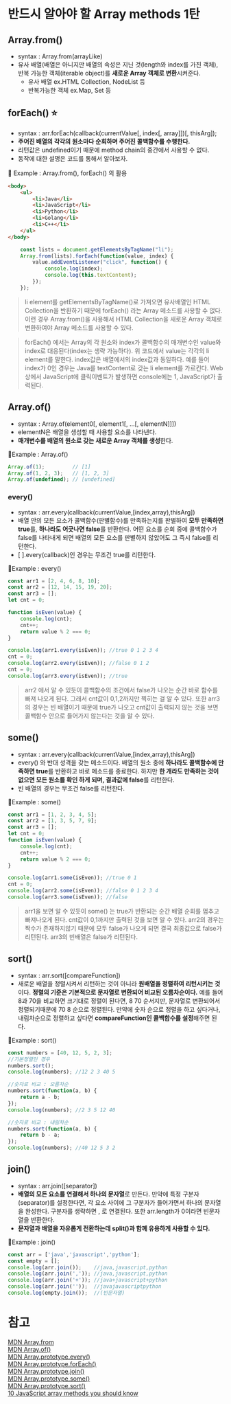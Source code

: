 # 반드시 알아야 할 Array methods 1탄

## Array.from()
 - syntax : Array.from(arrayLike)
 - 유사 배열(배열은 아니지만 배열의 속성은 지닌 것(length와 index를 가진 객체), 반복 가능한 객체(iterable object)를 **새로운 Array 객체로 변환**시켜준다.
   - 유사 배열 ex.HTML Collection, NodeList 등
   - 반복가능한 객체 ex.Map, Set 등

## forEach() ⭐
 - syntax : arr.forEach(callback(currentValue[, index[, array]])[, thisArg]);
 - **주어진 배열의 각각의 원소마다 순회하며 주어진 콜백함수를 수행한다.**
 - 리턴값은 undefined이기 때문에 method chain의 중간에서 사용할 수 없다.
 - 동작에 대한 설명은 코드를 통해서 알아보자. 
  
📖 Example : Array.from(), forEach() 의 활용 
```HTML
<body>
    <ul>
        <li>Java</li>
        <li>JavaScript</li>
        <li>Python</li>
        <li>Golang</li>
        <li>C++</li>
    </ul>
</body>
```
```javascript
    const lists = document.getElementsByTagName("li");
    Array.from(lists).forEach(function(value, index) {
        value.addEventListener("click", function() {
            console.log(index);
            console.log(this.textContent);
        });
    });
```
> li element를 getElementsByTagName()로 가져오면 유사배열인 HTML Collection을 반환하기 때문에 forEach() 라는 Array 메소드를 사용할 수 없다. 이런 경우 Array.from()을 사용해서 HTML Collection을 새로운 Array 객체로 변환하여야 Array 메소드를 사용할 수 있다. 
   
> forEach() 에서는 Array의 각 원소와 index가 콜백함수의 매개변수인 value와 index로 대응된다(index는 생략 가능하다). 위 코드에서 value는 각각의 li element를 말한다. index값은 배열에서의  index값과 동일하다. 예를 들어 index가 0인 경우는 Java를 textContent로 갖는 li element를 가르킨다. Web상에서 JavaScript에 클릭이벤트가 발생하면 console에는 1, JavaScript가 출력된다.

## Array.of()
 - syntax : Array.of(element0[, element1[, ...[, elementN]]])
 - elementN은 배열을 생성할 때 사용할 요소를 나타낸다. 
 - **매개변수를 배열의 원소로 갖는 새로운 Array 객체를 생성**한다.

📖Example : Array.of()
```javascript
Array.of(1);         // [1]
Array.of(1, 2, 3);   // [1, 2, 3]
Array.of(undefined); // [undefined]
````

### every()
- syntax : arr.every(callback(currentValue,[index,array),thisArg])
- 배열 안의 모든 요소가 콜백함수(판별함수)를 만족하는지를 판별하여 **모두 만족하면 true**를, **하나라도 어긋나면 false**를 반환한다. 어떤 요소를 순회 중에 콜백함수가 false를 나타내게 되면 배열의 모든 요소를 판별하지 않았어도 그 즉시 false를 리턴한다.
- [ ].every(callback)인 경우는 무조건 true를 리턴한다.

📖Example : every()
```javascript
const arr1 = [2, 4, 6, 8, 10];
const arr2 = [12, 14, 15, 19, 20];
const arr3 = [];
let cnt = 0;

function isEven(value) {
    console.log(cnt);
    cnt++;
    return value % 2 === 0;
}

console.log(arr1.every(isEven)); //true 0 1 2 3 4
cnt = 0;
console.log(arr2.every(isEven)); //false 0 1 2
cnt = 0;
console.log(arr3.every(isEven)); //true
```

> arr2 에서 알 수 있듯이 콜백함수의 조건에서 false가 나오는 순간 바로 함수를 빠져 나오게 된다. 그래서 cnt값이 0,1,2까지만 찍히는 걸 알 수 있다. 또한 arr3의 경우는  빈 배열이기 때문에 true가 나오고 cnt값이 출력되지 않는 것을 보면 콜백함수 안으로 들어가지 않는다는 것을 알 수 있다. 

## some()
 - syntax : arr.every(callback(currentValue,[index,array),thisArg])
 - every() 와 반대 성격을 갖는 메소드이다. 배열의 원소 중에 **하나라도 콜백함수에 만족하면 true**를 반환하고 바로 메소드를 종료한다. 하지만 **한 개라도 만족하는 것이 없으면 모든 원소를 확인 하게 되며, 결과값에 false**를 리턴한다.
 - 빈 배열의 경우는 무조건 false를 리턴한다.  

📖Example : some()
```javascript
const arr1 = [1, 2, 3, 4, 5];
const arr2 = [1, 3, 5, 7, 9];
const arr3 = [];
let cnt = 0;
function isEven(value) {
    console.log(cnt);
    cnt++;
    return value % 2 === 0;
}

console.log(arr1.some(isEven)); //true 0 1
cnt = 0;
console.log(arr2.some(isEven)); //false 0 1 2 3 4
console.log(arr3.some(isEven)); //false
```
> arr1을 보면 알 수 있듯이 some() 는 true가 반환되는 순간 배열 순회를 멈추고 빠져나오게 된다. cnt값이 0,1까지만 출력된 것을 보면 알 수 있다. arr2의 경우는 짝수가 존재하지않기 때문에 모두 false가 나오게 되면 결국 최종값으로 false가 리턴된다. arr3의 빈배열은 false가 리턴된다.

## sort()
 - syntax : arr.sort([compareFunction])
 - 새로운 배열을 정렬시켜서 리턴하는 것이 아니라 **원배열을 정렬하여 리턴시키는 것**이다. **정렬의 기준은 기본적으로 문자열로 변환되어 비교된 오름차순이다.** 예를 들어 8과 70을 비교하면 크기대로 정렬이 된다면, 8 70 순서지만, 문자열로 변환되어서 정렬되기때문에 70 8 순으로 정렬된다. 만약에 숫자 순으로 정렬을 하고 싶다거나, 내림차순으로 정렬하고 싶다면 **compareFunction인 콜백함수를 설정**해주면 된다.

📖Example : sort()  
```javascript
const numbers = [40, 12, 5, 2, 3];
//기본정렬인 경우
numbers.sort();
console.log(numbers); //12 2 3 40 5

//숫자로 비교 : 오름차순
numbers.sort(function(a, b) {
    return a - b;
});
console.log(numbers); //2 3 5 12 40

//숫자로 비교 : 내림차순
numbers.sort(function(a, b) {
    return b - a;
});
console.log(numbers); //40 12 5 3 2
```
## join()
- syntax : arr.join([separator])
- **배열의 모든 요소를 연결해서 하나의 문자열**로 만든다. 만약에 특정 구분자(separator)를 설정한다면, 각 요소 사이에 그 구분자가 들어가면서 하나의 문자열을 완성한다. 구분자를 생략하면 , 로 연결된다. 또한 arr.length가 0이라면 빈문자열을 반환한다.
- **문자열과 배열을 자유롭게 전환하는데 split()과 함께 유용하게 사용할 수 있다.**

📖Example : join()  
```javascript
const arr = ['java','javascript','python'];
const empty = [];
console.log(arr.join());    //java,javascript,python
console.log(arr.join(',')); //java,javascript,python
console.log(arr.join('+')); //java+javascript+python
console.log(arr.join(''));  //javajavascriptpython
console.log(empty.join());  //(빈문자열)
```

# 참고
[MDN Array.from](https://developer.mozilla.org/ko/docs/Web/JavaScript/Reference/Global_Objects/Array/from)<br>
[MDN Array.of()](https://developer.mozilla.org/ko/docs/Web/JavaScript/Reference/Global_Objects/Array/of)<br>
[MDN Array.prototype.every()](https://developer.mozilla.org/ko/docs/Web/JavaScript/Reference/Global_Objects/Array/every)<br>
[MDN Array.prototype.forEach()](https://developer.mozilla.org/ko/docs/Web/JavaScript/Reference/Global_Objects/Array/forEach)<br>
[MDN Array.prototype.join()](https://developer.mozilla.org/ko/docs/Web/JavaScript/Reference/Global_Objects/Array/join)<br>
[MDN Array.prototype.some()](https://developer.mozilla.org/ko/docs/Web/JavaScript/Reference/Global_Objects/Array/some)<br>
[MDN Array.prototype.sort()](https://developer.mozilla.org/ko/docs/Web/JavaScript/Reference/Global_Objects/Array/sort)<br>
[10 JavaScript array methods you should know](https://dev.to/frugencefidel/10-javascript-array-methods-you-should-know-4lk3)
